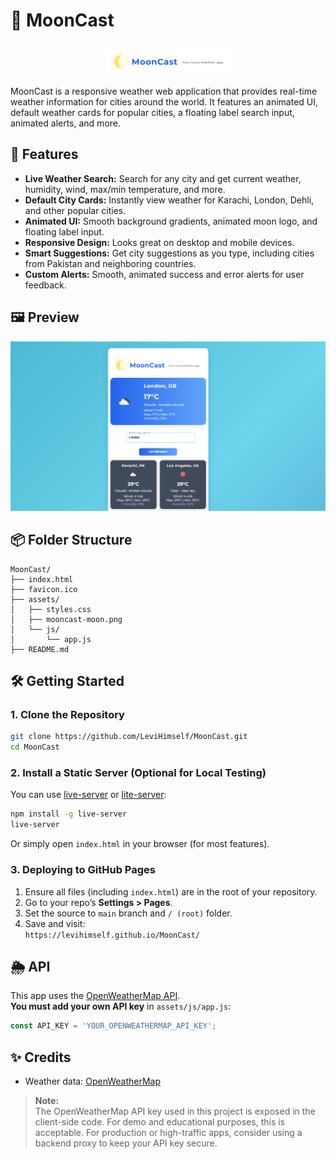 # 🌙 MoonCast

<img src="LogoMoonCast.PNG" alt="MoonCast Half Moon Logo" width="200" style="display:block;margin:24px auto 16px auto;">

MoonCast is a responsive weather web application that provides real-time weather information for cities around the world. It features an animated UI, default weather cards for popular cities, a floating label search input, animated alerts, and more.

## 🚀 Features

- **Live Weather Search:** Search for any city and get current weather, humidity, wind, max/min temperature, and more.
- **Default City Cards:** Instantly view weather for Karachi, London, Dehli, and other popular cities.
- **Animated UI:** Smooth background gradients, animated moon logo, and floating label input.
- **Responsive Design:** Looks great on desktop and mobile devices.
- **Smart Suggestions:** Get city suggestions as you type, including cities from Pakistan and neighboring countries.
- **Custom Alerts:** Smooth, animated success and error alerts for user feedback.

## 🖼️ Preview

![MoonCast Screenshot](preview1.PNG)

## 📦 Folder Structure

```
MoonCast/
├── index.html
├── favicon.ico
├── assets/
│   ├── styles.css
│   ├── mooncast-moon.png
│   └── js/
│       └── app.js
├── README.md
```

## 🛠️ Getting Started

### 1. Clone the Repository

```sh
git clone https://github.com/LeviHimself/MoonCast.git
cd MoonCast
```

### 2. Install a Static Server (Optional for Local Testing)

You can use [live-server](https://www.npmjs.com/package/live-server) or [lite-server](https://www.npmjs.com/package/lite-server):

```sh
npm install -g live-server
live-server
```

Or simply open `index.html` in your browser (for most features).

### 3. Deploying to GitHub Pages

1. Ensure all files (including `index.html`) are in the root of your repository.
2. Go to your repo’s **Settings > Pages**.
3. Set the source to `main` branch and `/ (root)` folder.
4. Save and visit:  
   `https://levihimself.github.io/MoonCast/`

## 🌦️ API

This app uses the [OpenWeatherMap API](https://openweathermap.org/api).  
**You must add your own API key** in `assets/js/app.js`:

```js
const API_KEY = 'YOUR_OPENWEATHERMAP_API_KEY';
```

## ✨ Credits

- Weather data: [OpenWeatherMap](https://openweathermap.org/)

> **Note:**  
> The OpenWeatherMap API key used in this project is exposed in the client-side code. For demo and educational purposes, this is acceptable. For production or high-traffic apps, consider using a backend proxy to keep your API key secure.

